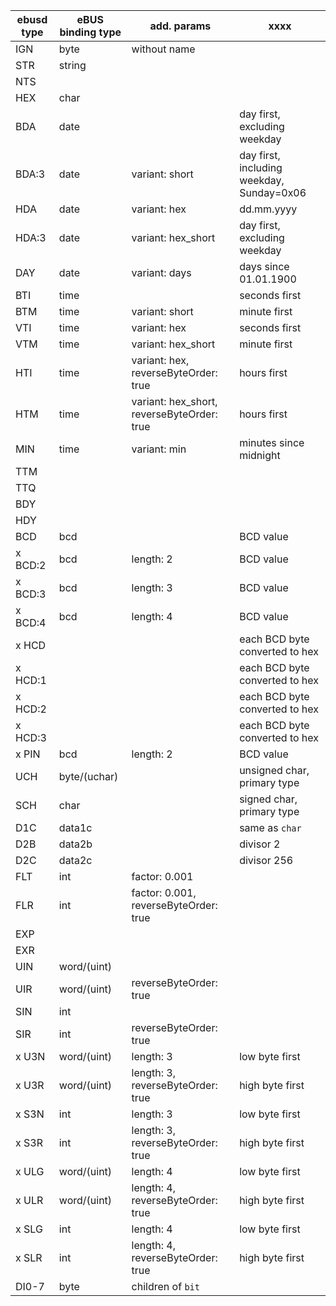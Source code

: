 ebusd type | eBUS binding type | add. params | xxxx
--- | --- | --- | --- 
IGN | byte | without name
STR | string
NTS |
HEX | char
BDA | date | | day first, excluding weekday
BDA:3 | date | variant: short | day first, including weekday, Sunday=0x06
HDA   | date | variant: hex | dd.mm.yyyy | day first, including weekday, Sunday=0x07
HDA:3 | date | variant: hex_short | day first, excluding weekday
DAY   | date | variant: days | days since 01.01.1900
BTI | time | | seconds first
BTM | time | variant: short | minute first
VTI | time | variant: hex | seconds first
VTM | time | variant: hex_short | minute first
HTI | time | variant: hex, reverseByteOrder: true | hours first
HTM | time | variant: hex_short, reverseByteOrder: true | hours first
MIN | time | variant: min | minutes since midnight
TTM |
TTQ |
BDY |
HDY |
BCD | bcd | | BCD value
x BCD:2 | bcd | length: 2 | BCD value
x BCD:3 | bcd | length: 3 | BCD value
x BCD:4 | bcd | length: 4 | BCD value
x HCD |||each BCD byte converted to hex
x HCD:1 |||each BCD byte converted to hex
x HCD:2 |||each BCD byte converted to hex
x HCD:3 |||each BCD byte converted to hex
x PIN | bcd | length: 2 | BCD value
UCH | byte/(uchar) | | unsigned char, primary type 
SCH | char | | signed char, primary type 
D1C | data1c | | same as ``char``
D2B | data2b | | divisor 2
D2C | data2c | | divisor 256
FLT | int | factor: 0.001
FLR | int | factor: 0.001, reverseByteOrder: true
EXP | |
EXR | |
UIN | word/(uint) |
UIR | word/(uint) | reverseByteOrder: true
SIN | int |
SIR | int | reverseByteOrder: true
x U3N | word/(uint) | length: 3 | low byte first
x U3R | word/(uint) | length: 3, reverseByteOrder: true | high byte first
x S3N | int | length: 3 | low byte first
x S3R | int | length: 3, reverseByteOrder: true | high byte first
x ULG | word/(uint) | length: 4 | low byte first
x ULR | word/(uint) | length: 4, reverseByteOrder: true | high byte first
x SLG | int | length: 4 | low byte first
x SLR | int | length: 4, reverseByteOrder: true | high byte first
DI0-7 | byte | children of ``bit``

